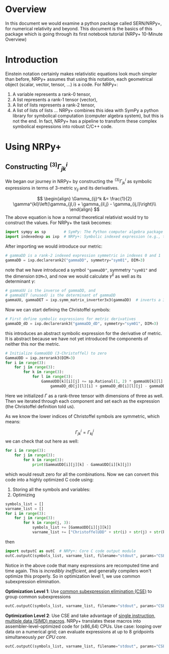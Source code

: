 # Overview
In this document we would examine a python package called SERN/NRPy+, for numerical relativity and beyond. This document is the basics of this package which is going through its first notebook tutorial (NRPy+ 10-Minute Overview)

# Introduction
Einstein notation certainly makes relativistic equations look much simpler than before, NRPy+ assumes that using this notation, each geometrical object (scalar, vector, tensor, ...) is a code. For NRPy+:
1. A variable represents a rank-0 tensor,
2. A list represents a rank-1 tensor (vector),
3. A list of lists represents a rank-2 tensor,
4. A list of lists of lists ...
NRPy+ combines this idea with SymPy a python library for symbolical computation (computer algebra system), but this is not the end. In fact, NRPy+ has a pipeline to transform these complex symbolical expressions into robust C/C++ code.

# Using NRPy+
## Constructing $\!^{(3)}\Gamma^i_{jk}$ 
We began our journey in NRPy+ by constructing the $\!^{(3)}\Gamma^i_{jk}$ as symbolic expressions in terms of 3-metric $\gamma_{ij}$ and its derivatives. 

$$
\begin{align}  
\Gamma_{ij}^k &= \frac{1}{2} \gamma^{kl}\left(\gamma_{jl,i} + \gamma_{il,j} - \gamma_{ij,l}\right)\\  
\end{align}
$$
The above equation is how a normal theoretical relativist would try to construct the values. For NRPy+ the task becomes:

```python
import sympy as sp        # SymPy: The Python computer algebra package upon which NRPy+ depends  
import indexedexp as ixp  # NRPy+: Symbolic indexed expression (e.g., tensors, vectors, etc.) support  
```

After importing we would introduce our metric:

```python
# gammaDD is a rank-2 indexed expression symmetric in indexes 0 and 1  
gammaDD = ixp.declarerank2("gammaDD", symmetry="sym01", DIM=3)  
```

note that we have introduced a symbol `"gammaDD"`, symmetry `"sym01"` and the dimension `DIM=3`, and now we would calculate $\gamma^{ij}$ as well as its determinant $\gamma$: 

```python
# gammaUU is the inverse of gammaDD, and  
# gammaDET (unused) is the determinant of gammaDD  
gammaUU, gammaDET = ixp.symm_matrix_inverter3x3(gammaDD)  # inverts a 3x3 symmetric matrix
```

Now we can start defining the Christoffel symbols:

```python
# First define symbolic expressions for metric derivatives  
gammaDD_dD = ixp.declarerank3("gammaDD_dD", symmetry="sym01", DIM=3)  
```

this introduces an abstract symbolic expression for the derivative of metric. It is abstract because we have not yet introduced the components of neither this nor the metric.

```python
# Initialize GammaUDD (3-Christoffel) to zero  
GammaUDD = ixp.zerorank3(DIM=3)  
for i in range(3):  
    for j in range(3):  
        for k in range(3):  
            for l in range(3):  
                GammaUDD[k][i][j] += sp.Rational(1, 2) * gammaUU[k][l] * (  
                    gammaDD_dD[j][l][i] + gammaDD_dD[i][l][j] - gammaDD_dD[i][j][l])
```

Here we initialized $\Gamma$ as a rank-three tensor with dimensions of three as well. Then we iterated through each component and set each as the expression (the Christoffel definition told us).

As we know the lower indices of Christoffel symbols are symmetric, which means:

$$
\Gamma^i_{jk} = \Gamma^i_{kj}
$$
we can check that out here as well:

```python
for i in range(3):  
    for j in range(3):  
        for k in range(3):  
            print(GammaUDD[i][j][k] - GammaUDD[i][k][j])
```

which would result zero for all the combinations. Now we can convert this code into a highly optimized C code using:
1. Storing all the symbols and variables:
2. Optimizing

```python
symbols_list = []  
varname_list = []  
for i in range(3):  
    for j in range(3):  
        for k in range(j, 3):  
            symbols_list += [GammaUDD[i][j][k]]  
            varname_list += ["ChristoffelUDD" + str(i) + str(j) + str(k)]
```

then

```python
import outputC as outC  # NRPy+: Core C code output module  
outC.outputC(symbols_list, varname_list, filename="stdout", params="CSE_enable=False,outCverbose=False")
```

Notice in the above code that many expressions are recomputed time and time again. This is *incredibly inefficient*, and generally compilers won't optimize this properly. So in optimization level 1, we use common subexpression elimination.  
  
**Optimization Level 1**: Use [common subexpression elimination (CSE)](https://en.wikipedia.org/wiki/Common_subexpression_elimination) to group common subexpressions

```python
outC.outputC(symbols_list, varname_list, filename="stdout", params="CSE_enable=True,outCverbose=False")
```

**Optimization Level 2**: Use CSE and take advantage of [single instruction, multiple data (SIMD) macros](https://en.wikipedia.org/wiki/Single_instruction,_multiple_data). NRPy+ translates these macros into assembler-level-optimized code for (x86_64) CPUs. Use case: looping over data on a numerical grid; can evaluate expressions at up to 8 gridpoints simultaneously *per CPU core*.

```python
outC.outputC(symbols_list, varname_list, filename="stdout", params="CSE_enable=True,enable_SIMD=True,outCverbose=False")
```
